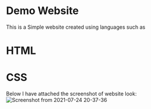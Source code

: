 # Demo Website

This is a Simple website created using languages such as


# HTML
# CSS



Below I have attached the screenshot of website look:
![Screenshot from 2021-07-24 20-37-36](https://user-images.githubusercontent.com/61656592/126872659-4685c5f5-9fbf-4b8c-b9c1-6759ade3056e.png)




